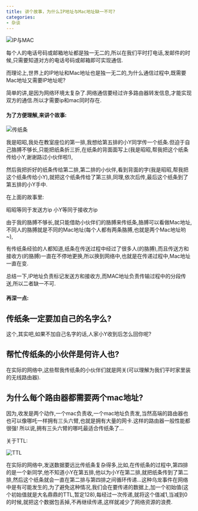 ```yaml
---
title: 讲个故事，为什么IP地址与Mac地址缺一不可?
categories:
- 杂谈
---
```






![IP与MAC](https://v2fy.com/asset/0i/jikemiji/jikemiji-md/2020-12-26-ip-mac-1609041566000.assets/3203841-f0e9e6cb67744cf3.png)




每个人的电话号码或邮箱地址都是独一无二的,所以在我们平时打电话,发邮件的时候,只需要知道对方的电话号码或邮箱即可实现通信.

而理论上,世界上的IP地址和Mac地址也是独一无二的,为什么通信过程中,既需要Mac地址又需要IP地址呢?

简单的讲,是因为网络环境太复杂了.网络通信要经过许多路由器转发信息,才能实现双方的通信.所以才需要ip和mac同时存在.

#### 为了方便理解,来讲个故事:

![传纸条](https://v2fy.com/asset/0i/jikemiji/jikemiji-md/2020-12-26-ip-mac-1609041566000.assets/3203841-a2cc0017b35df678.png)

我是昭昭,我处在教室座位的第一排,我想给第五排的小Y同学传一个纸条.但迫于自己胳膊不够长,只能把纸条折三折,在纸条的背面面写上(我是昭昭,帮我把这个纸条传给小Y,谢谢路过小伙伴啦!),

然后我把折好的纸条传给第二排,第二排的小伙伴,看到背面的字(我是昭昭,帮我把这个纸条传给小Y),就把这个纸条传给了第三排,同理,依次后传,最后这个纸条到了第五排的小Y手中.

在上面的故事里:

昭昭等同于发送方ip
小Y等同于接收方ip

由于我的胳膊不够长,就只能借助小伙伴们的胳膊来传纸条,胳膊可以看做Mac地址,不同人的胳膊就是不同的Mac地址(每个人都有两条胳膊,也就是两个Mac地址哟~),

有传纸条经验的人都知道,纸条在传送过程中经过了很多人(的胳膊),而且传送方和接收方(的胳膊)一直在不停地更换,所以换到网络中,也就是在传递过程中,Mac地址一直在变.

总结一下,IP地址负责标记发送方和接收方,而MAC地址负责传输过程中的分段传送,所以二者缺一不可.

#### 再深一点:

## 传纸条一定要加自己的名字么?
这个,其实吧,如果不加自己名字的话,人家小Y收到后怎么回你呢?

## 帮忙传纸条的小伙伴是何许人也?
在实际的网络中,这些帮我传纸条的小伙伴们就是网关(可以理解为我们平时家里装的无线路由器).

## 为什么每个路由器都需要两个mac地址?
因为,收发是两个动作,一个mac负责收,一个mac地址负责发,当然高端的路由器也也可以像哪吒一样拥有三头六臂,也就是拥有大量的网卡.这样的路由器一般性能都很强!
所以说,拥有三头六臂的哪吒最适合传纸条了...



关于TTL: 



![TTL](https://v2fy.com/asset/0i/jikemiji/jikemiji-md/2020-12-26-ip-mac-1609041566000.assets/3203841-d3bff4e9588f5bce.png)



在实际的网络中,发送数据要远比传纸条复杂得多,比如,在传纸条的过程中,第四排的是一个新同学,他不知道小Y在第五排,他以为小Y在第二排,就把纸条传到了第二排,然后这个纸条就会一直在第二排与第四排之间循环传递...这种乌龙事件在网络中是有可能发生的,为了避免这种情况,我们会在要传递的数据上,加一个初始值(这个初始值就是大名鼎鼎的TTL,暂定128),每经过一次传递,就将这个值减1,当减到0的时候,就把这个数据包丢掉,不再继续传递,这样就减少了网络资源的浪费.







